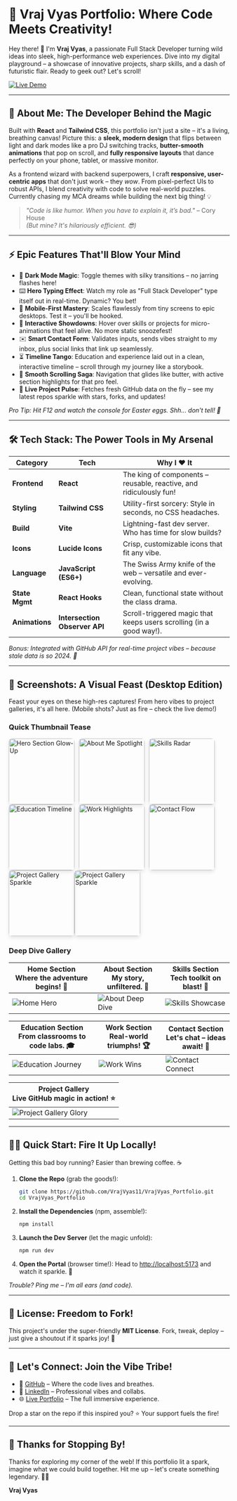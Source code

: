 # 🚀 Vraj Vyas Portfolio: Where Code Meets Creativity!

Hey there! 👋 I'm **Vraj Vyas**, a passionate Full Stack Developer turning wild ideas into sleek, high-performance web experiences. Dive into my digital playground – a showcase of innovative projects, sharp skills, and a dash of futuristic flair. Ready to geek out? Let's scroll! 

[![Live Demo](https://img.shields.io/badge/Live%20Demo-Click%20Here!-blue?style=for-the-badge&logo=vercel&logoColor=white)](https://vrajvyasportfolio.vercel.app)

---

## 🌟 About Me: The Developer Behind the Magic

Built with **React** and **Tailwind CSS**, this portfolio isn't just a site – it's a living, breathing canvas! Picture this: a **sleek, modern design** that flips between light and dark modes like a pro DJ switching tracks, **butter-smooth animations** that pop on scroll, and **fully responsive layouts** that dance perfectly on your phone, tablet, or massive monitor.

As a frontend wizard with backend superpowers, I craft **responsive, user-centric apps** that don't just work – they *wow*. From pixel-perfect UIs to robust APIs, I blend creativity with code to solve real-world puzzles. Currently chasing my MCA dreams while building the next big thing! 💡

> *"Code is like humor. When you have to explain it, it’s bad."* – Cory House  
> *(But mine? It's hilariously efficient. 😎)*

---

## ⚡ Epic Features That'll Blow Your Mind

- 🌙 **Dark Mode Magic**: Toggle themes with silky transitions – no jarring flashes here!
- ⌨️ **Hero Typing Effect**: Watch my role as "Full Stack Developer" type itself out in real-time. Dynamic? You bet!
- 📱 **Mobile-First Mastery**: Scales flawlessly from tiny screens to epic desktops. Test it – you'll be hooked.
- 🎯 **Interactive Showdowns**: Hover over skills or projects for micro-animations that feel alive. No more static snoozefest!
- ✉️ **Smart Contact Form**: Validates inputs, sends vibes straight to my inbox, plus social links that link up seamlessly.
- ⏳ **Timeline Tango**: Education and experience laid out in a clean, interactive timeline – scroll through my journey like a storybook.
- 🧭 **Smooth Scrolling Saga**: Navigation that glides like butter, with active section highlights for that pro feel.
- 🔄 **Live Project Pulse**: Fetches fresh GitHub data on the fly – see my latest repos sparkle with stars, forks, and updates!

*Pro Tip: Hit F12 and watch the console for Easter eggs. Shh... don't tell! 🐣*

---

## 🛠️ Tech Stack: The Power Tools in My Arsenal

| Category | Tech | Why I ❤️ It |
|----------|------|-------------|
| **Frontend** | **React** | The king of components – reusable, reactive, and ridiculously fun! |
| **Styling** | **Tailwind CSS** | Utility-first sorcery: Style in seconds, no CSS headaches. |
| **Build** | **Vite** | Lightning-fast dev server. Who has time for slow builds? |
| **Icons** | **Lucide Icons** | Crisp, customizable icons that fit any vibe. |
| **Language** | **JavaScript (ES6+)** | The Swiss Army knife of the web – versatile and ever-evolving. |
| **State Mgmt** | **React Hooks** | Clean, functional state without the class drama. |
| **Animations** | **Intersection Observer API** | Scroll-triggered magic that keeps users scrolling (in a good way!). |

*Bonus: Integrated with GitHub API for real-time project vibes – because stale data is so 2024. 🚀*

---

## 📸 Screenshots: A Visual Feast (Desktop Edition)

Feast your eyes on these high-res captures! From hero vibes to project galleries, it's all here. (Mobile shots? Just as fire – check the live demo!)

### Quick Thumbnail Tease
<img src="./liveDemoImage/m1.png" width="150" alt="Hero Section Glow-Up" style="margin-right: 10px; border-radius: 8px; box-shadow: 0 4px 8px rgba(0,0,0,0.1);" /><img src="./liveDemoImage/m2.png" width="150" alt="About Me Spotlight" style="margin-right: 10px; border-radius: 8px; box-shadow: 0 4px 8px rgba(0,0,0,0.1);" /><img src="./liveDemoImage/m3.png" width="150" alt="Skills Radar" style="margin-right: 10px; border-radius: 8px; box-shadow: 0 4px 8px rgba(0,0,0,0.1);" /><img src="./liveDemoImage/m4.png" width="150" alt="Education Timeline" style="margin-right: 10px; border-radius: 8px; box-shadow: 0 4px 8px rgba(0,0,0,0.1);" /><img src="./liveDemoImage/m5.png" width="150" alt="Work Highlights" style="margin-right: 10px; border-radius: 8px; box-shadow: 0 4px 8px rgba(0,0,0,0.1);" /><img src="./liveDemoImage/m6.png" width="150" alt="Contact Flow" style="margin-right: 10px; border-radius: 8px; box-shadow: 0 4px 8px rgba(0,0,0,0.1);" /><img src="./liveDemoImage/m7.png" width="150" alt="Project Gallery Sparkle" style="border-radius: 8px; box-shadow: 0 4px 8px rgba(0,0,0,0.1);" /><img src="./liveDemoImage/m8.png" width="150" alt="Project Gallery Sparkle" style="border-radius: 8px; box-shadow: 0 4px 8px rgba(0,0,0,0.1);" />

### Deep Dive Gallery
| **Home Section**<br>Where the adventure begins! 🌌 | **About Section**<br>My story, unfiltered. 📖 | **Skills Section**<br>Tech toolkit on blast! 🔧 |
|-----------------------------------|-----------------------------------------|-----------------------------------------|
| ![Home Hero](liveDemoImage/1.png) | ![About Deep Dive](liveDemoImage/2.png) | ![Skills Showcase](liveDemoImage/3.png) |

| **Education Section**<br>From classrooms to code labs. 🎓 | **Work Section**<br>Real-world triumphs! 🏆 | **Contact Section**<br>Let's chat – ideas await! 💬 |
|-------------------------------------------|-----------------------------------|-----------------------------------------|
| ![Education Journey](liveDemoImage/4.png) | ![Work Wins](liveDemoImage/5.png) | ![Contact Connect](liveDemoImage/6.png) |

| **Project Gallery**<br>Live GitHub magic in action! ⭐ |
|-----------------------------------------------|
| ![Project Gallery Glory](liveDemoImage/7.png) |


---

## 🏃‍♂️ Quick Start: Fire It Up Locally!

Getting this bad boy running? Easier than brewing coffee. ☕

1. **Clone the Repo** (grab the goods!):
   ```bash
   git clone https://github.com/VrajVyas11/VrajVyas_Portfolio.git
   cd VrajVyas_Portfolio
   ```

2. **Install the Dependencies** (npm, assemble!):
   ```bash
   npm install
   ```

3. **Launch the Dev Server** (let the magic unfold):
   ```bash
   npm run dev
   ```

4. **Open the Portal** (browser time!):
   Head to [http://localhost:5173](http://localhost:5173) and watch it sparkle. 🌟

*Trouble? Ping me – I'm all ears (and code).*

---

## 📜 License: Freedom to Fork!

This project's under the super-friendly **MIT License**. Fork, tweak, deploy – just give a shoutout if it sparks joy! 🎉


---

## 🤝 Let's Connect: Join the Vibe Tribe!

- 🚀 [GitHub](https://github.com/VrajVyas11) – Where the code lives and breathes.
- 💼 [LinkedIn](https://linkedin.com/in/vraj-vyas-983249297) – Professional vibes and collabs.
- 🌐 [Live Portfolio](https://vrajvyasportfolio.vercel.app) – The full immersive experience.

Drop a star on the repo if this inspired you? ⭐ Your support fuels the fire!

---

## 🎊 Thanks for Stopping By!

Thanks for exploring my corner of the web! If this portfolio lit a spark, imagine what we could build together. Hit me up – let's create something legendary. 🚀✨

**Vraj Vyas**  
